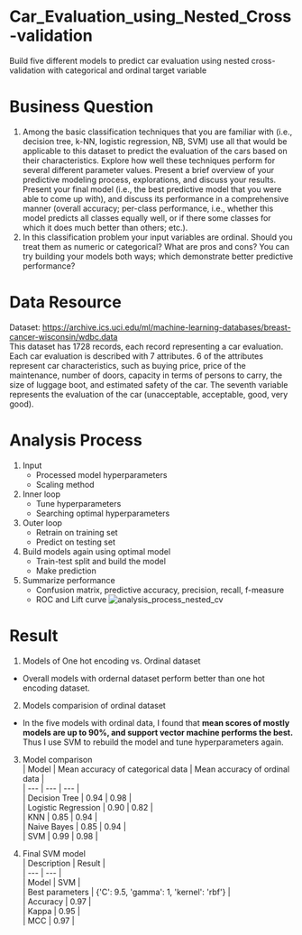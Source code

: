 # Car_Evaluation_using_Nested_Cross-validation
Build five different models to predict car evaluation using nested cross-validation with categorical and ordinal target variable

# Business Question
1. Among the basic classification techniques that you are familiar with (i.e., decision tree, k-NN, logistic regression, NB, SVM) use all that would be applicable to this dataset to predict the evaluation of the cars based on their characteristics. Explore how well these techniques perform for several different parameter values. Present a brief overview of your predictive modeling process, explorations, and discuss your results. Present your final model (i.e., the best predictive model that you were able to come up with), and discuss its performance in a comprehensive manner (overall accuracy; per-class performance, i.e., whether this model predicts all classes equally well, or if there some classes for which it does much better than others; etc.).
2. In this classification problem your input variables are ordinal. Should you treat them as numeric or categorical? What are pros and cons? You can try building your models both ways; which demonstrate better predictive performance?

# Data Resource
Dataset: [https://archive.ics.uci.edu/ml/machine-learning-databases/breast-cancer-wisconsin/wdbc.data ](https://archive.ics.uci.edu/dataset/19/car+evaluation)   
This dataset has 1728 records, each record representing a car evaluation. Each car evaluation is described with 7 attributes. 6 of the attributes represent car characteristics, such as buying price, price of the maintenance, number of doors, capacity in terms of persons to carry, the size of luggage boot, and estimated safety of the car. The seventh variable represents the evaluation of the car (unacceptable, acceptable, good, very good).

# Analysis Process
1. Input
   * Processed model hyperparameters  
   * Scaling method
2. Inner loop   
   * Tune hyperparameters  
   * Searching optimal hyperparameters  
3. Outer loop  
   * Retrain on training set
   * Predict on testing set
4. Build models again using optimal model  
   * Train-test split and build the model
   * Make prediction
5. Summarize performance  
   * Confusion matrix, predictive accuracy, precision, recall, f-measure
   * ROC and Lift curve
![analysis_process_nested_cv](https://github.com/YenLing-Allison/Car_Evaluation_using_Nested_Cross-validation/assets/144725779/44dbbe65-702a-4abd-9163-83ffb0636042)


# Result
1. Models of One hot encoding vs. Ordinal dataset
* Overall models with ordernal dataset perform better than one hot encoding dataset.  

2. Models comparision of ordinal dataset  
* In the five models with ordinal data, I found that **mean scores of mostly models are up to 90%, and support vector machine performs the best.** Thus I use SVM to rebuild the model and tune hyperparameters again.

3. Model comparison  
| Model | Mean accuracy of categorical data | Mean accuracy of ordinal data |  
| --- | --- | --- |  
| Decision Tree | 0.94 | 0.98 |  
| Logistic Regression | 0.90 | 0.82 |  
| KNN | 0.85 | 0.94 |  
| Naive Bayes | 0.85 | 0.94 |  
| SVM | 0.99 | 0.98 |  

4. Final SVM model  
| Description | Result |  
| --- | --- |  
| Model | SVM |  
| Best parameters | {'C': 9.5, 'gamma': 1, 'kernel': 'rbf'} |  
| Accuracy | 0.97 |  
| Kappa | 0.95 |  
| MCC | 0.97 |  


